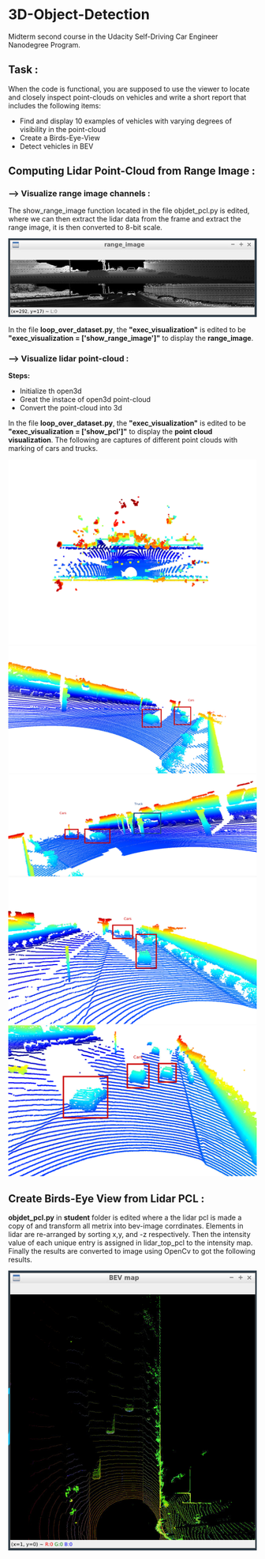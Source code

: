# 3D-Object-Detection
Midterm second course in the Udacity Self-Driving Car Engineer Nanodegree Program.

## **Task :**
When the code is functional, you are supposed to use the viewer to locate and closely inspect point-clouds on vehicles and write a short report that includes the following items:
* Find and display 10 examples of vehicles with varying degrees of visibility in the point-cloud
* Create a Birds-Eye-View
* Detect vehicles in BEV

## **Computing Lidar Point-Cloud from Range Image :**

### **--> Visualize range image channels :**

The show_range_image function located in the file objdet_pcl.py is edited, where we can then extract the lidar data from the frame and extract the range image, it is then converted to 8-bit scale.

![Figure_1](https://github.com/DishaJr/3D-Object-Detection/blob/main/Figure_1.png)

In the file **loop_over_dataset.py**, the **"exec_visualization"** is edited to be **"exec_visualization = ['show_range_image']"** to display the **range_image**.

### **--> Visualize lidar point-cloud :**
**Steps:**
* Initialize th open3d
* Great the instace of open3d point-cloud
* Convert the point-cloud into 3d

In the file **loop_over_dataset.py**, the **"exec_visualization"** is edited to be **"exec_visualization = ['show_pcl']"** to display the **point cloud visualization**. The following are captures of different point clouds with marking of cars and trucks.

![Figure_2](https://github.com/DishaJr/3D-Object-Detection/blob/main/Figure_2.png)
![Figure_3](https://github.com/DishaJr/3D-Object-Detection/blob/main/Figure_3.png)
![Figure_4](https://github.com/DishaJr/3D-Object-Detection/blob/main/Figure_4.png)
![Figure_5](https://github.com/DishaJr/3D-Object-Detection/blob/main/Figure_5.png)
![Figure_6](https://github.com/DishaJr/3D-Object-Detection/blob/main/Figure_6.png)

## **Create Birds-Eye View from Lidar PCL :**

**objdet_pcl.py** in **student** folder is edited where a the lidar pcl is made a copy of and transform all metrix into bev-image corrdinates. Elements in lidar are re-arranged by sorting x,y, and -z respectively. Then the intensity value of each unique entry is assigned in lidar_top_pcl to the intensity map. Finally the results are converted to image using OpenCv to got the following results. 

![Figure_7](https://github.com/DishaJr/3D-Object-Detection/blob/main/Figure_7.png)
